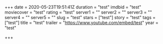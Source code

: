 +++
date = 2020-05-23T19:51:41Z
duration = "test"
imdbid = "test"
moviecover = "test"
rating = "test"
server1 = ""
server2 = ""
server3 = ""
server4 = ""
server5 = ""
slug = "test"
stars = ["test"]
story = "test"
tags = ["test"]
title = "test"
trailer = "https://www.youtube.com/embed/test"
year = "test"

+++
